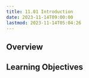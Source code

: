 ```yaml
---
title: 11.01 Introduction
date: 2023-11-14T09:00:00
lastmod: 2023-11-14T05:04:26
---
```


## Overview

## Learning Objectives
